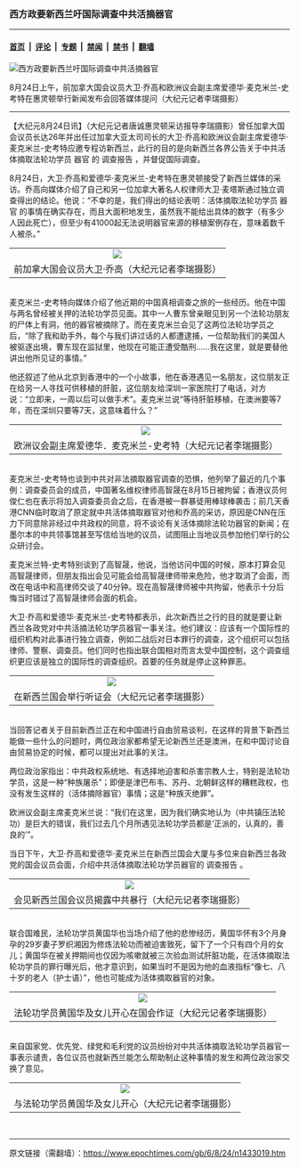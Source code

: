 ### 西方政要新西兰吁国际调查中共活摘器官

---

#### [首页](../../../..?n1433019) &nbsp;|&nbsp; [评论](../../../../../epoch-comment?n1433019) &nbsp;|&nbsp; [专题](../../../../../epoch-special?n1433019) &nbsp;|&nbsp; [禁闻](../../../../../epoch-news?n1433019) &nbsp;|&nbsp; [禁书](../../../../../books?n1433019) &nbsp;|&nbsp; [翻墙](https://github.com/gfw-breaker/nogfw/blob/master/README.md?n1433019)


<div><img alt="西方政要新西兰吁国际调查中共活摘器官" class="attachment-djy_600_400 size-djy_600_400 wp-post-image" src="https://i.epochtimes.com/assets/uploads/2006/08/608240807121887-600x400.jpg"/>
<div class="caption">
 <p>
  8月24日上午，前加拿大国会议员大卫‧乔高和欧洲议会副主席爱德华‧麦克米兰-史考特在惠灵顿举行新闻发布会回答媒体提问（大纪元记者李瑞摄影）
 </p>
</div></div><hr/><div class="post_content" id="artbody" itemprop="articleBody">
 <!-- article content begin -->
 <p>
  【大纪元8月24日讯】（大纪元记者唐诚惠灵顿采访报导李瑞摄影）曾任加拿大国会议员长达26年并出任过加拿大亚太司司长的大卫‧乔高和欧洲议会副主席爱德华‧麦克米兰-史考特应邀专程访新西兰，此行的目的是向新西兰各界公告关于中共活体摘取法轮功学员
  <ok href="https://www.epochtimes.com/gb/tag/%E5%99%A8%E5%AE%98.html">
   器官
  </ok>
  的
  <ok href="https://www.epochtimes.com/gb/tag/%E8%B0%83%E6%9F%A5%E6%8A%A5%E5%91%8A.html">
   调查报告
  </ok>
  ，并督促国际调查。
 </p>
 <p>
  8月24日，大卫‧乔高和爱德华‧麦克米兰-史考特在惠灵顿接受了新西兰媒体的采访。乔高向媒体介绍了自己和另一位加拿大著名人权律师大卫‧麦塔斯通过独立调查得出的结论。他说：“不幸的是，我们得出的结论表明：活体摘取法轮功学员
  <ok href="https://www.epochtimes.com/gb/tag/%E5%99%A8%E5%AE%98.html">
   器官
  </ok>
  的事情在确实存在，而且大面积地发生，虽然我不能给出具体的数字（有多少人因此死亡），但至少有41000起无法说明器官来源的移植案例存在，意味着数千人被杀。”
  <br/>
  <center>
  </center>
 </p>
 <table border="0" cellpadding="3" cellspacing="3" width="100%">
  <tr>
   <td align="center">
    <ok href="/i6/608240806201887.jpg">
     <img src="/i6/608240806201887--ss.jpg"/>
    </ok>
   </td>
  </tr>
  <tr>
   <td align="center">
    <span class="bn12">
     前加拿大国会议员大卫‧乔高（大纪元记者李瑞摄影）
    </span>
   </td>
  </tr>
 </table>
 <p>
  <br/>
  麦克米兰-史考特向媒体介绍了他近期的中国真相调查之旅的一些经历。他在中国与两名曾经被关押的法轮功学员见面。其中一人曹东曾亲眼见到另一个法轮功朋友的尸体上有洞，他的器官被摘除了。而在麦克米兰会见了这两位法轮功学员之后，“除了我和助手外，每个与我们讲过话的人都遭逮捕，一位帮助我们的美国人被驱逐出境，曹东现在监狱里，他现在可能正遭受酷刑……我在这里，就是要替他讲出他所见证的事情。”
 </p>
 <p>
  他还叙述了他从北京到香港中的一个小故事，他在香港遇见一名朋友，这位朋友正在给另一人寻找可供移植的肝脏，这位朋友给深圳一家医院打了电话，对方说：“立即来，一周以后可以做手术”。麦克米兰说“等待肝脏移植，在澳洲要等7年，而在深圳只要等7天，这意味着什么？”
  <br/>
  <center>
  </center>
 </p>
 <table border="0" cellpadding="3" cellspacing="3" width="100%">
  <tr>
   <td align="center">
    <ok href="/i6/608240806281887.jpg">
     <img src="/i6/608240806281887--ss.jpg"/>
    </ok>
   </td>
  </tr>
  <tr>
   <td align="center">
    <span class="bn12">
     欧洲议会副主席爱德华．麦克米兰-史考特（大纪元记者李瑞摄影）
    </span>
   </td>
  </tr>
 </table>
 <p>
  <br/>
  麦克米兰-史考特也谈到中共对非法摘取器官调查的恐惧，他列举了最近的几个事例：调查委员会的成员，中国著名维权律师高智晟在8月15日被拘留；香港议员何俊仁也在表示将加入调查委员会之后，在香港被一群暴徒用棒球棒袭击；前几天香港CNN临时取消了原定就中共活体摘取器官对他和乔高的采访，原因是CNN在压力下同意除非经过中共政权的同意，将不谈论有关活体摘除法轮功器官的新闻；在墨尔本的中共领事馆甚至写信给当地的议员，试图阻止当地议员参加他们举行的公众研讨会。
 </p>
 <p>
  麦克米兰特-史考特别谈到了高智晟，他说，当他访问中国的时候，原本打算会见高智晟律师，但朋友指出会见可能会给高智晟律师带来危险，他才取消了会面，而改在电话中和高律师交谈了40分钟。现在高智晟律师被中共拘留，他表示十分后悔当时错过了高智晟律师会面的机会。
 </p>
 <p>
  大卫‧乔高和爱德华‧麦克米兰-史考特都表示，此次新西兰之行的目的就是要让新西兰各政党对中共活摘法轮功学员器官一事关注。他们建议：应该有一个国际性的组织机构对此事进行独立调查，例如二战后对日本罪行的调查，这个组织可以包括律师、警察、调查员。他们同时也指出联合国相对而言太受中国控制，这个调查组织更应该是独立的国际性的调查组织。首要的任务就是停止这种罪恶。
  <br/>
  <center>
  </center>
 </p>
 <table border="0" cellpadding="3" cellspacing="3" width="100%">
  <tr>
   <td align="center">
    <ok href="/i6/608240807581887.jpg">
     <img src="/i6/608240807581887--ss.jpg"/>
    </ok>
   </td>
  </tr>
  <tr>
   <td align="center">
    <span class="bn12">
     在新西兰国会举行听证会（大纪元记者李瑞摄影）
    </span>
   </td>
  </tr>
 </table>
 <p>
  <br/>
  当回答记者关于目前新西兰正在和中国进行自由贸易谈判，在这样的背景下新西兰能做一些什么的问题时，两位政治家都希望无论新西兰还是澳洲，在和中国讨论自由贸易协定的时候，都可以提出对此事的关注。
 </p>
 <p>
  两位政治家指出：中共政权系统地、有选择地迫害和杀害宗教人士，特别是法轮功学员，这是一种“种族屠杀”；即便是津巴布韦、苏丹、北朝鲜这样的糟糕政权，也没有发生这样的（活体摘除器官）事情；这是“种族灭绝罪”。
 </p>
 <p>
  欧洲议会副主席麦克米兰说：“我们在这里，因为我们确实地认为（中共镇压法轮功）是巨大的错误，我们过去几个月所遇见法轮功学员都是‘正派的，认真的，善良的’”。
 </p>
 <p>
  当日下午，大卫‧乔高和爱德华‧麦克米兰在新西兰国会大厦与多位来自新西兰各政党的国会议员会面，介绍中共活体摘取法轮功学员器官的
  <ok href="https://www.epochtimes.com/gb/tag/%E8%B0%83%E6%9F%A5%E6%8A%A5%E5%91%8A.html">
   调查报告
  </ok>
  。
  <br/>
  <center>
  </center>
 </p>
 <table border="0" cellpadding="3" cellspacing="3" width="100%">
  <tr>
   <td align="center">
    <ok href="/i6/608240806261887.jpg">
     <img src="/i6/608240806261887--ss.jpg"/>
    </ok>
   </td>
  </tr>
  <tr>
   <td align="center">
    <span class="bn12">
     会见新西兰国会议员揭露中共暴行（大纪元记者李瑞摄影）
    </span>
   </td>
  </tr>
 </table>
 <p>
  <br/>
  联合国难民，法轮功学员黄国华也当场介绍了他的悲惨经历，黄国华怀有3个月身孕的29岁妻子罗织湘因为修炼法轮功而被迫害致死，留下了一个只有四个月的女儿；黄国华在被关押期间也仅因为咳嗽就被三次验血测试肝脏功能，在活体摘取法轮功学员的罪行曝光后，他才意识到，如果当时不是因为他的血液指标“像七、八十岁的老人（护士语）”，他也可能成为活体摘取器官的对象。
  <br/>
  <center>
  </center>
 </p>
 <table border="0" cellpadding="3" cellspacing="3" width="100%">
  <tr>
   <td align="center">
    <ok href="/i6/608240807551887.jpg">
     <img src="/i6/608240807551887--ss.jpg"/>
    </ok>
   </td>
  </tr>
  <tr>
   <td align="center">
    <span class="bn12">
     法轮功学员黄国华及女儿开心在国会作证（大纪元记者李瑞摄影）
    </span>
   </td>
  </tr>
 </table>
 <p>
  <br/>
  来自国家党、优先党、绿党和毛利党的议员纷纷对中共活体摘取法轮功学员器官一事表示谴责，各位议员也就新西兰能怎么帮助制止这种事情的发生和两位政治家交换了意见。
  <br/>
  <center>
  </center>
 </p>
 <table border="0" cellpadding="3" cellspacing="3" width="100%">
  <tr>
   <td align="center">
    <ok href="/i6/608240808021887.jpg">
     <img src="/i6/608240808021887--ss.jpg"/>
    </ok>
   </td>
  </tr>
  <tr>
   <td align="center">
    <span class="bn12">
     与法轮功学员黄国华及女儿开心（大纪元记者李瑞摄影）
    </span>
   </td>
  </tr>
 </table>
 <p>
  <font color="#ffffff">
   (http://www.dajiyuan.com)
  </font>
 </p>
 <!-- article content end -->
 <div id="below_article_ad">
 </div>
</div>


---

原文链接（需翻墙）：https://www.epochtimes.com/gb/6/8/24/n1433019.htm